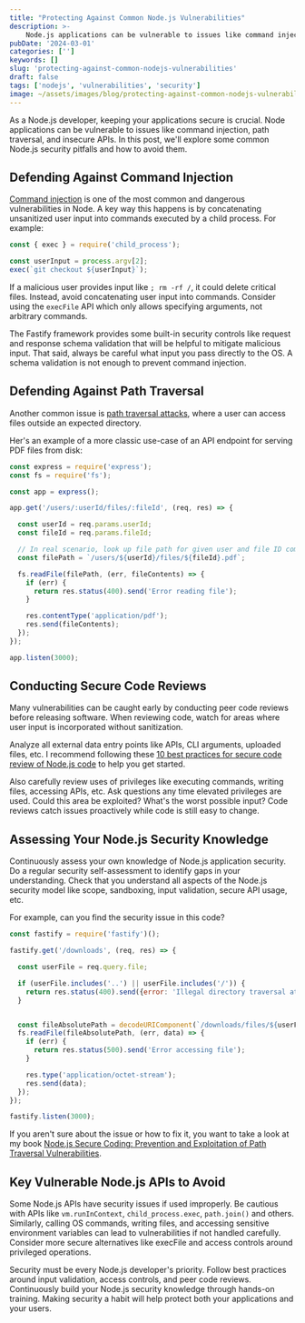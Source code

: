 ```yaml
---
title: "Protecting Against Common Node.js Vulnerabilities"
description: >-
    Node.js applications can be vulnerable to issues like command injection, path traversal, and insecure APIs. Learn how to avoid these common Node.js security pitfalls.
pubDate: '2024-03-01'
categories: ['']
keywords: []
slug: 'protecting-against-common-nodejs-vulnerabilities'
draft: false
tags: ['nodejs', 'vulnerabilities', 'security']
image: ~/assets/images/blog/protecting-against-common-nodejs-vulnerabilities.jpeg
---
```


As a Node.js developer, keeping your applications secure is crucial. Node applications can be vulnerable to issues like command injection, path traversal, and insecure APIs. In this post, we'll explore some common Node.js security pitfalls and how to avoid them.

## Defending Against Command Injection

[Command injection](https://www.nodejs-security.com/book/command-injection) is one of the most common and dangerous vulnerabilities in Node. A key way this happens is by concatenating unsanitized user input into commands executed by a child process. For example:

```js
const { exec } = require('child_process');

const userInput = process.argv[2];
exec(`git checkout ${userInput}`);
```

If a malicious user provides input like `; rm -rf /`, it could delete critical files. Instead, avoid concatenating user input into commands. Consider using the `execFile` API which only allows specifying arguments, not arbitrary commands. 

The Fastify framework provides some built-in security controls like request and response schema validation that will be helpful to mitigate malicious input. That said, always be careful what input you pass directly to the OS. A schema validation is not enough to prevent command injection.

## Defending Against Path Traversal

Another common issue is [path traversal attacks](https://www.nodejs-security.com/book/path-traversal), where a user can access files outside an expected directory.

Her's an example of a more classic use-case of an API endpoint for serving PDF files from disk:

```js
const express = require('express');
const fs = require('fs');

const app = express();

app.get('/users/:userId/files/:fileId', (req, res) => {

  const userId = req.params.userId;
  const fileId = req.params.fileId;

  // In real scenario, look up file path for given user and file ID combo  
  const filePath = `/users/${userId}/files/${fileId}.pdf`;

  fs.readFile(filePath, (err, fileContents) => {
    if (err) {
      return res.status(400).send('Error reading file');
    }

    res.contentType('application/pdf');
    res.send(fileContents);
  });
});

app.listen(3000);
```

## Conducting Secure Code Reviews

Many vulnerabilities can be caught early by conducting peer code reviews before releasing software. When reviewing code, watch for areas where user input is incorporated without sanitization.

Analyze all external data entry points like APIs, CLI arguments, uploaded files, etc. I recommend following these [10 best practices for secure code review of Node.js code](https://www.nodejs-security.com/blog/ten-best-practices-for-secure-code-review-of-nodejs-code) to help you get started.

Also carefully review uses of privileges like executing commands, writing files, accessing APIs, etc. Ask questions any time elevated privileges are used. Could this area be exploited? What's the worst possible input? Code reviews catch issues proactively while code is still easy to change.

## Assessing Your Node.js Security Knowledge

Continuously assess your own knowledge of Node.js application security. Do a regular security self-assessment to identify gaps in your understanding. Check that you understand all aspects of the Node.js security model like scope, sandboxing, input validation, secure API usage, etc.

For example, can you find the security issue in this code?

```js
const fastify = require('fastify')();

fastify.get('/downloads', (req, res) => {

  const userFile = req.query.file;

  if (userFile.includes('..') || userFile.includes('/')) {
    return res.status(400).send({error: 'Illegal directory traversal attempt'});
  }


  const fileAbsolutePath = decodeURIComponent(`/downloads/files/${userFile}`);
  fs.readFile(fileAbsolutePath, (err, data) => {
    if (err) {
      return res.status(500).send('Error accessing file');  
    }

    res.type('application/octet-stream');
    res.send(data);
  });
});

fastify.listen(3000);
```

If you aren't sure about the issue or how to fix it, you want to take a look at my book [Node.js Secure Coding: Prevention and Exploitation of Path Traversal Vulnerabilities](https://www.nodejs-security.com/book/path-traversal).

## Key Vulnerable Node.js APIs to Avoid

Some Node.js APIs have security issues if used improperly. Be cautious with APIs like `vm.runInContext`, `child_process.exec`, `path.join()` and others. Similarly, calling OS commands, writing files, and accessing sensitive environment variables can lead to vulnerabilities if not handled carefully. Consider more secure alternatives like execFile and access controls around privileged operations.

Security must be every Node.js developer's priority. Follow best practices around input validation, access controls, and peer code reviews. Continuously build your Node.js security knowledge through hands-on training. Making security a habit will help protect both your applications and your users.

